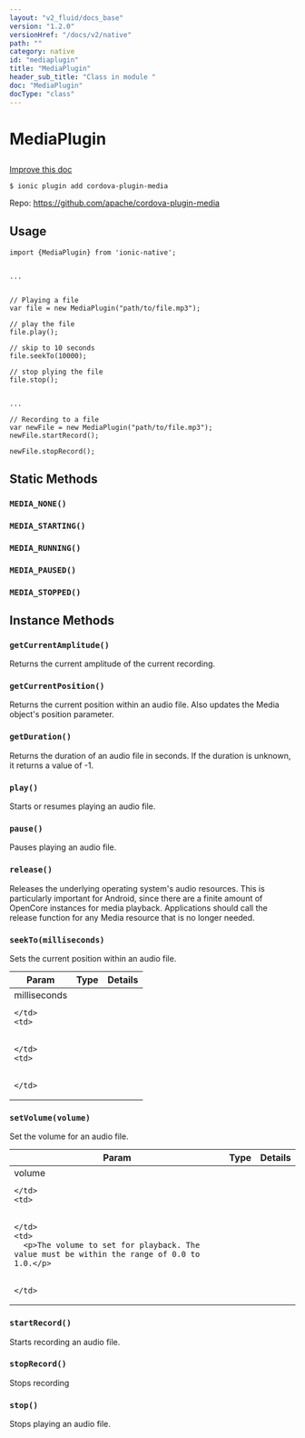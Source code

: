 ```yaml
---
layout: "v2_fluid/docs_base"
version: "1.2.0"
versionHref: "/docs/v2/native"
path: ""
category: native
id: "mediaplugin"
title: "MediaPlugin"
header_sub_title: "Class in module "
doc: "MediaPlugin"
docType: "class"
---
```









<h1 class="api-title">

  
  MediaPlugin
  

  

  

</h1>

<a class="improve-v2-docs" href='http://github.com/driftyco/ionic-native/edit/master/src/plugins/media.ts#L1'>
  Improve this doc
</a>





<!-- decorators -->


<pre><code>$ ionic plugin add cordova-plugin-media</code></pre>
<p>Repo:
  <a href="https://github.com/apache/cordova-plugin-media">
    https://github.com/apache/cordova-plugin-media
  </a>
</p>

<!-- description -->




<!-- @usage tag -->

<h2>Usage</h2>

<pre><code class="lang-ts">import {MediaPlugin} from &#39;ionic-native&#39;;


...


// Playing a file
var file = new MediaPlugin(&quot;path/to/file.mp3&quot;);

// play the file
file.play();

// skip to 10 seconds
file.seekTo(10000);

// stop plying the file
file.stop();


...

// Recording to a file
var newFile = new MediaPlugin(&quot;path/to/file.mp3&quot;);
newFile.startRecord();

newFile.stopRecord();
</code></pre>




<!-- @property tags -->
<h2>Static Methods</h2>
<div id="MEDIA_NONE"></div>
<h3><code>MEDIA_NONE()</code>

</h3>









<div id="MEDIA_STARTING"></div>
<h3><code>MEDIA_STARTING()</code>

</h3>









<div id="MEDIA_RUNNING"></div>
<h3><code>MEDIA_RUNNING()</code>

</h3>









<div id="MEDIA_PAUSED"></div>
<h3><code>MEDIA_PAUSED()</code>

</h3>









<div id="MEDIA_STOPPED"></div>
<h3><code>MEDIA_STOPPED()</code>

</h3>










<!-- methods on the class -->

<h2>Instance Methods</h2>

<div id="getCurrentAmplitude"></div>

<h3>
  <code>getCurrentAmplitude()</code>


</h3>

Returns the current amplitude of the current recording.











<div id="getCurrentPosition"></div>

<h3>
  <code>getCurrentPosition()</code>


</h3>

Returns the current position within an audio file. Also updates the Media object's position parameter.











<div id="getDuration"></div>

<h3>
  <code>getDuration()</code>


</h3>

Returns the duration of an audio file in seconds. If the duration is unknown, it returns a value of -1.











<div id="play"></div>

<h3>
  <code>play()</code>


</h3>

Starts or resumes playing an audio file.











<div id="pause"></div>

<h3>
  <code>pause()</code>


</h3>

Pauses playing an audio file.











<div id="release"></div>

<h3>
  <code>release()</code>


</h3>

Releases the underlying operating system's audio resources. This is particularly important for Android, since there are a finite amount of OpenCore instances for media playback. Applications should call the release function for any Media resource that is no longer needed.











<div id="seekTo"></div>

<h3>
  <code>seekTo(milliseconds)</code>


</h3>

Sets the current position within an audio file.


<table class="table param-table" style="margin:0;">
  <thead>
  <tr>
    <th>Param</th>
    <th>Type</th>
    <th>Details</th>
  </tr>
  </thead>
  <tbody>
  
  <tr>
    <td>
      milliseconds
      
      
    </td>
    <td>
      

    </td>
    <td>
      
      
    </td>
  </tr>
  
  </tbody>
</table>








<div id="setVolume"></div>

<h3>
  <code>setVolume(volume)</code>


</h3>

Set the volume for an audio file.


<table class="table param-table" style="margin:0;">
  <thead>
  <tr>
    <th>Param</th>
    <th>Type</th>
    <th>Details</th>
  </tr>
  </thead>
  <tbody>
  
  <tr>
    <td>
      volume
      
      
    </td>
    <td>
      

    </td>
    <td>
      <p>The volume to set for playback. The value must be within the range of 0.0 to 1.0.</p>

      
    </td>
  </tr>
  
  </tbody>
</table>








<div id="startRecord"></div>

<h3>
  <code>startRecord()</code>


</h3>

Starts recording an audio file.











<div id="stopRecord"></div>

<h3>
  <code>stopRecord()</code>


</h3>

Stops recording











<div id="stop"></div>

<h3>
  <code>stop()</code>


</h3>

Stops playing an audio file.









<!-- related link --><!-- end content block -->


<!-- end body block -->

